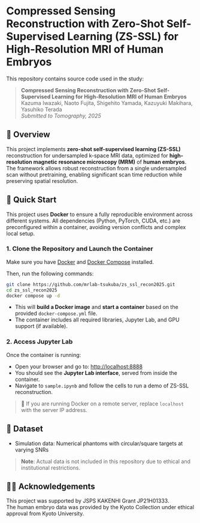 # Compressed Sensing Reconstruction with Zero-Shot Self-Supervised Learning (ZS-SSL) for High-Resolution MRI of Human Embryos

This repository contains source code used in the study:

> **Compressed Sensing Reconstruction with Zero-Shot Self-Supervised Learning for High-Resolution MRI of Human Embryos**  
> Kazuma Iwazaki, Naoto Fujita, Shigehito Yamada, Kazuyuki Makihara, Yasuhiko Terada  
> _Submitted to Tomography, 2025_

## 📌 Overview

This project implements **zero-shot self-supervised learning (ZS-SSL)** reconstruction for undersampled k-space MRI data, optimized for **high-resolution magnetic resonance microscopy (MRM)** of **human embryos**. The framework allows robust reconstruction from a single undersampled scan without pretraining, enabling significant scan time reduction while preserving spatial resolution.

## 🚀 Quick Start

This project uses **Docker** to ensure a fully reproducible environment across different systems. All dependencies (Python, PyTorch, CUDA, etc.) are preconfigured within a container, avoiding version conflicts and complex local setup.

### 1. Clone the Repository and Launch the Container

Make sure you have [Docker](https://www.docker.com/) and [Docker Compose](https://docs.docker.com/compose/) installed.

Then, run the following commands:

```bash
git clone https://github.com/mrlab-tsukuba/zs_ssl_recon2025.git
cd zs_ssl_recon2025
docker compose up -d
```

- This will **build a Docker image** and **start a container** based on the provided `docker-compose.yml` file.
- The container includes all required libraries, Jupyter Lab, and GPU support (if available).

### 2. Access Jupyter Lab

Once the container is running:

- Open your browser and go to: [http://localhost:8888](http://localhost:8888)
- You should see the **Jupyter Lab interface**, served from inside the container.
- Navigate to `sample.ipynb` and follow the cells to run a demo of ZS-SSL reconstruction.

> 📌 If you are running Docker on a remote server, replace `localhost` with the server IP address.


## 🧪 Dataset

- Simulation data: Numerical phantoms with circular/square targets at varying SNRs

> **Note**: Actual data is not included in this repository due to ethical and institutional restrictions.


## 🧑‍🔬 Acknowledgements

This project was supported by JSPS KAKENHI Grant JP21H01333.  
The human embryo data was provided by the Kyoto Collection under ethical approval from Kyoto University.
